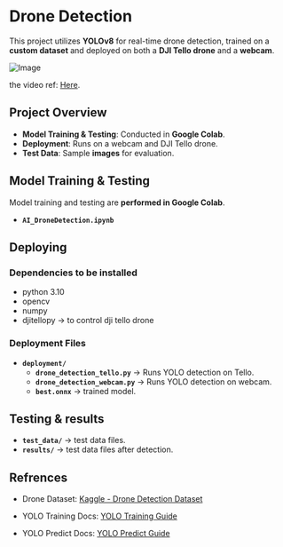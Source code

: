 # Drone Detection 
 
This project utilizes **YOLOv8** for real-time drone detection, trained on a **custom dataset** and deployed on both a **DJI Tello drone** and a **webcam**.

![Image](https://github.com/user-attachments/assets/d2283d8e-79f6-4bf4-a886-7ea7a524865a)

the video ref: [Here](https://www.youtube.com/watch?v=0UqXRkjDJGo).

## Project Overview  
- **Model Training & Testing**: Conducted in **Google Colab**. 
- **Deployment**: Runs on a webcam and DJI Tello drone.
- **Test Data**: Sample **images** for evaluation.  



## Model Training & Testing  
Model training and testing are **performed in Google Colab**.
- **`AI_DroneDetection.ipynb`** 



## Deploying 

### Dependencies to be installed
- python 3.10
- opencv
- numpy 
- djitellopy → to control dji tello drone 

### Deployment Files
- **`deployment/`**
   -  **`drone_detection_tello.py`** → Runs YOLO detection on Tello.
   -  **`drone_detection_webcam.py`** → Runs YOLO detection on webcam.
   -  **`best.onnx`** → trained model.

## Testing & results 

- **`test_data/`** → test data files.
- **`results/`**  → test data files after detection.

## Refrences

 - Drone Dataset: [Kaggle - Drone Detection Dataset](https://www.kaggle.com/datasets/muki2003/yolo-drone-detection-dataset?resource=download)

- YOLO Training Docs: [YOLO Training Guide](https://docs.ultralytics.com/modes/train/#resuming-interrupted-trainings)
- YOLO Predict Docs: [YOLO Predict Guide](https://docs.ultralytics.com/modes/predict/#inference-sources)
